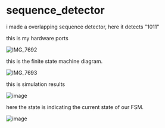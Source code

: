 # sequence_detector
i made a overlapping sequence detector, here it detects "1011"

this is my hardware ports 


![IMG_7692](https://github.com/CroosJJSE/sequence_detector/assets/141708783/ccef115f-b3f2-4196-9f90-de10b63bb246) 


this is the finite state machine diagram.

![IMG_7693](https://github.com/CroosJJSE/sequence_detector/assets/141708783/d1d0b0c6-fb26-4858-b973-a0eff48cf0f4)


this is simulation results

![image](https://github.com/CroosJJSE/sequence_detector/assets/141708783/7d06feea-bce6-4c07-9e69-ded4de232e69)

here the state is indicating the current state of our FSM.


![image](https://github.com/CroosJJSE/sequence_detector/assets/141708783/0c0a5db9-feaf-4203-8174-752526b756b0)


